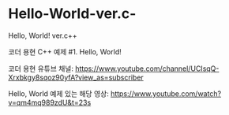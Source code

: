 # Hello-World-ver.c-
Hello, World! ver.c++

코더 용현 C++ 예제 #1. Hello, World!

코더 용현 유튜브 채널: https://www.youtube.com/channel/UCIsqQ-Xrxbkgy8sqoz90yfA?view_as=subscriber

Hello, World 예제 있는 해당 영상: https://www.youtube.com/watch?v=qm4mq989zdU&t=23s

